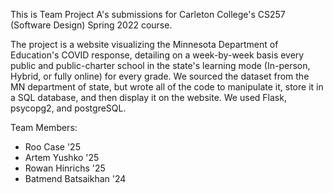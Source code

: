 This is Team Project A's submissions for Carleton College's CS257 (Software Design) Spring 2022 course. 

The project is a website visualizing the Minnesota Department of Education's COVID response, detailing on a week-by-week basis every public and public-charter school in the state's learning mode (In-person, Hybrid, or fully online) for every grade. We sourced the dataset from the MN department of state, but wrote all of the code to manipulate it, store it in a SQL database, and then display it on the website. We used Flask, psycopg2, and postgreSQL.

Team Members:
* Roo Case '25
* Artem Yushko '25
* Rowan Hinrichs '25
* Batmend Batsaikhan '24
